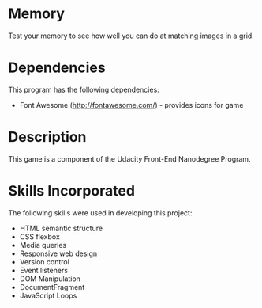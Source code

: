 # Memory

Test your memory to see how well you can do at matching images in a grid.

# Dependencies

This program has the following dependencies:
* Font Awesome (http://fontawesome.com/) - provides icons for game

# Description

This game is a component of the Udacity Front-End Nanodegree Program.

# Skills Incorporated

The following skills were used in developing this project:
* HTML semantic structure
* CSS flexbox
* Media queries
* Responsive web design
* Version control
* Event listeners
* DOM Manipulation
* DocumentFragment
* JavaScript Loops